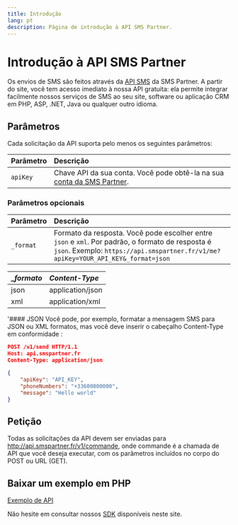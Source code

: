 ```yaml
---
title: Introdução
lang: pt
description: Página de introdução à API SMS Partner.
---
```


# Introdução à API SMS Partner

Os envios de SMS são feitos através da [API SMS](https://www.smspartner.fr/api-sms/) da SMS Partner. A partir do site, você tem acesso imediato à nossa API gratuita: ela permite integrar facilmente nossos serviços de SMS ao seu site, software ou aplicação CRM em PHP, ASP, .NET, Java ou qualquer outro idioma.



## Parâmetros

Cada solicitação da API suporta pelo menos os seguintes parâmetros:

| Parâmetro | Descrição |
|:-----------|:-------------|
| `apiKey`  | Chave API da sua conta. Você pode obtê-la na sua [conta da SMS Partner](https://my.smspartner.fr/connexion). |

### Parâmetros opcionais

| Parâmetro | Descrição |
|:-----------|:-------------|
| `_format` | Formato da resposta. Você pode escolher entre `json` e `xml`. Por padrão, o formato de resposta é `json`. Exemplo: `https://api.smspartner.fr/v1/me?apiKey=YOUR_API_KEY&_format=json` |

| __formato_ | _Content-Type_ |
| :--------------- |:---------------|
| json  | application/json |
| xml | application/xml |

'#### JSON
Você pode, por exemplo, formatar a mensagem SMS para JSON ou XML formatos, mas você deve inserir o cabeçalho Content-Type em conformidade :

```json
POST /v1/send HTTP/1.1
Host: api.smspartner.fr
Content-Type: application/json

{
    "apiKey": "API_KEY",
    "phoneNumbers": "+33600000000",
    "message": "Hello world"
}

```

## Petição
Todas as solicitações da API devem ser enviadas para http://api.smspartner.fr/v1/commande, onde commande é a chamada de API que você deseja executar, com os parâmetros incluídos no corpo do POST ou URL (GET).


## Baixar um exemplo em PHP

<a href="https://github.com/smspartnerfr/SMS-API-PHP" class="btn btn-success btn-sm text-white">Exemplo de API </a>

Não hesite em consultar nossos [SDK](https://docpartner.dev/sdks) disponíveis neste site.




